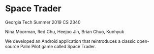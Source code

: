 # Space Trader

Georgia Tech Summer 2019 CS 2340

Nina Moorman, Red Chu, Heejoo Jin, Brian Chuo, Kunhyuk 

We developed an Android application that reintroduces a classic open-source Palm Pilot game called Space Trader.
